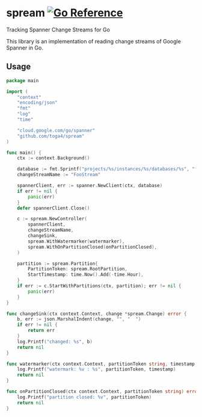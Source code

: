 # spream [![Go Reference](https://pkg.go.dev/badge/github.com/toga4/spream.svg)](https://pkg.go.dev/github.com/toga4/spream)

Tracking Spanner Change Streams for Go

This library is an implementation of reading change streams of Google Spanner in Go.

## Usage

```go
package main

import (
	"context"
	"encoding/json"
	"fmt"
	"log"
	"time"

	"cloud.google.com/go/spanner"
	"github.com/toga4/spream"
)

func main() {
	ctx := context.Background()

	database := fmt.Sprintf("projects/%s/instances/%s/databases/%s", "foo-project", "foo-instance", "foo-database")
	changeStreamName := "FooStream"

	spannerClient, err := spanner.NewClient(ctx, database)
	if err != nil {
		panic(err)
	}
	defer spannerClient.Close()

	c := spream.NewController(
		spannerClient,
		changeStreamName,
		changeSink,
		spream.WithWatermarker(watermarker),
		spream.WithOnPartitionClosed(onPartitionClosed),
	)

	partition := spream.Partition{
		PartitionToken: spream.RootPartition,
		StartTimestamp: time.Now().Add(-time.Hour),
	}
	if err := c.StartWithPartitions(ctx, partition); err != nil {
		panic(err)
	}
}

func changeSink(ctx context.Context, change *spream.Change) error {
	b, err := json.MarshalIndent(change, "", "  ")
	if err != nil {
		return err
	}
	log.Printf("changed: %s", b)
	return nil
}

func watermarker(ctx context.Context, partitionToken string, timestamp time.Time) error {
	log.Printf("watermark: %v : %s", partitionToken, timestamp)
	return nil
}

func onPartitionClosed(ctx context.Context, partitionToken string) error {
	log.Printf("partition closed: %v", partitionToken)
	return nil
}
```
